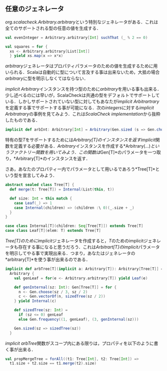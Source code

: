 ## 任意のジェネレータ

*org.scalacheck.Arbitrary.arbitrary*という特別なジェネレータがある．これは全てのサポートされる型の任意の値を生成する．

<!-- There is a special generator, org.scalacheck.Arbitrary.arbitrary, which generates arbitrary values of any supported type. -->

```scala
val evenInteger = Arbitrary.arbitrary[Int] suchThat (_ % 2 == 0)

val squares = for {
  xs <- Arbitrary.arbitrary[List[Int]]
  } yield xs.map(x => x*x)
```

*arbitrary*ジェネレータはプロパティパラメータのための値を生成するために用いられる．Scalaは自動的に型について言及する事は出来ないため，大抵の場合*arbitrary*に型を明示しなくてはならない．

<!-- The arbitrary generator is the generator used by ScalaCheck when it generates values for property parameters. Most of the times, you have to supply the type of the value to arbitrary, like above, since Scala often can't infer the type automatically.  -->

*implicit Arbitrary*インスタンスを持つ型のために*arbitrary*を用いる事も出来る．少し述べるのには早いが，ScalaCheckは共通の型をデフォルトでサポートしている．しかしサポートされていない型に対してもあなたが*implicit Arbitrartrary*を定義する事でサポートする事が可能になる．次の*integers*に対する*implicit Arbitratrary*の事例を見てみよう．これは*ScalaCheck implementation*から抜粋したものである．

<!-- You can use arbitrary for any type that has an implicit Arbitrary instance. As mentioned earlier, ScalaCheck has default support for common types, but it is also possible to define your own implicit Arbitrary instances for unsupported types. See the following implicit Arbitrary definition for integers, that comes from the ScalaCheck implementation. -->

```scala
implicit def arbInt: Arbitrary[Int] = Arbitrary(Gen.sized (s => Gen.choose(-s,s)))
```

特有の型*T*をサポートするためには*Arbitrary[T]*のインスタンスを返す*implicit*関数を定義する必要がある．*Arbitrary*インスタンスを作成する*Arbitrary(...)*というファクトリー関数を用いてみよう．この関数は*Gen[T]*のパラメータを一つ取り，*Arbitrary[T]*のインスタンスを返す．

<!-- To get support for your own type T you need to define an implicit method that returns an instance of Arbitrary[T]. Use the factory method Arbitrary(...) to create the Arbitrary instance. This method takes one parameter of type Gen[T] and returns an instance of Arbitrary[T]. -->

さあ，あなたのプロパティー内でパラメータとして用いるであろう*Tree[T]*という型を宣言してみよう．

<!-- Now, lets say you have a custom type Tree[T] that you want to use as a parameter in your properties: -->

```scala
abstract sealed class Tree[T] {
  def merge(t: Tree[T]) = Internal(List(this, t))

  def size: Int = this match {
    case Leaf(_) => 1
	case Internal(children) => (children :\ 0)(_.size + _)
  }
}

case class Internal[T](children: Seq[Tree[T]]) extends Tree[T]
case class Leaf[T](elem: T) extends Tree[T]
```

*Tree[T]*のために*implicit*ジェネレータを作成すると，*T*のためのimplicitジェネレータも存在する事になると思うだろう．これは*Arbitrart[T]*の*implicit*パラメータを明示してやる事で実現出来る．つまり，あなたはジェネレータの*arbitrary[T]*を使う事が出来るのである．

<!-- When you specify an implicit generator for your type Tree[T], you also have to assume that there exists a implicit generator for the type T. You do this by specifying an implicit parameter of type Arbitrary[T], so you can use the generator arbitrary[T]. -->

```scala
implicit def arbTree[T](implicit a: Arbitrary[T]): Arbitrary[Tree[T]] =
  Arbitrary {
    val genLeaf = for(e <- Arbitrary.arbitrary[T]) yield Leaf(e)

    def genInternal(sz: Int): Gen[Tree[T]] = for {
	  n <- Gen.choose(sz / 3, sz / 2)
	  c <- Gen.vectorOf(n, sizedTree(sz / 2))
	} yield Internal(c)

    def sizedTree(sz: Int) =
	  if (sz <= 0) genLeaf
	  else Gen.frequency((1, genLeaf), (3, genInternal(sz)))

    Gen.sized(sz => sizedTree(sz))
  }
```

*implicit arbTree*関数がスコープ内にある限りは，プロパティを以下のように書く事が出来る．

<!-- As long as the implicit arbTree function is in scope, you can now write properties like this: -->

```scala
val propMergeTree = forAll((t1: Tree[Int], t2: Tree[Int]) =>
  t1.size + t2.size == t1.merge(t2).size)
```
